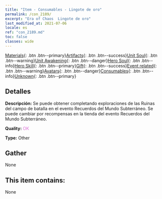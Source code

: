```yaml
---
title: "Item - Consumables - Lingote de oro"
permalink: /con_2189/
excerpt: "Era of Chaos  Lingote de oro"
last_modified_at: 2021-07-06
locale: es
ref: "con_2189.md"
toc: false
classes: wide
---
```

 [Materials](/ItemsES/){: .btn .btn--primary}[Artifacts](/ItemsES/Artifacts/){: .btn .btn--success}[Unit Soul](/ItemsES/UnitSoul/){: .btn .btn--warning}[Unit Awakening](/ItemsES/UnitAwakening/){: .btn .btn--danger}[Hero Soul](/ItemsES/HeroSoul/){: .btn .btn--info}[Hero Skill](/ItemsES/HeroSkill/){: .btn .btn--primary}[Gift](/ItemsES/Gift/){: .btn .btn--success}[Event related](/ItemsES/Events/){: .btn .btn--warning}[Avatars](/ItemsES/Avatars/){: .btn .btn--danger}[Consumables](/ItemsES/Consumables/){: .btn .btn--info}[Unknown](/ItemsES/Unknown/){: .btn .btn--primary}

## Detalles
 **Descripción:** Se puede obtener completando exploraciones de las Ruinas del campo de batalla en el evento Recuerdos del Mundo Subterráneo. Se puede cambiar por recompensas en la tienda del evento Recuerdos del Mundo Subterráneo.

 **Quality:** <span style="color: #DA70D6">OK</span>

 **Type:** Other

## Gather

  None

## This item contains:

  None

